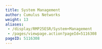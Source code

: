 ```yaml
---
title: System Management
author: Cumulus Networks
weight: 13
aliases:
 - /display/RMP25ESR/System+Management
 - /pages/viewpage.action?pageId=5116308
pageID: 5116308
---
```


